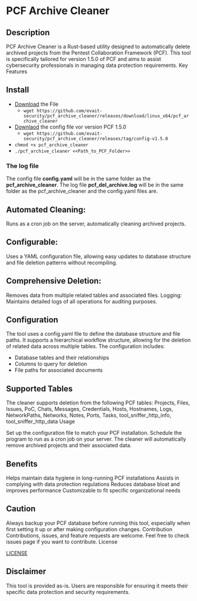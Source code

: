 # PCF Archive Cleaner
## Description
PCF Archive Cleaner is a Rust-based utility designed to automatically delete archived projects from the Pentest Collaboration Framework (PCF). This tool is specifically tailored for version 1.5.0 of PCF and aims to assist cybersecurity professionals in managing data protection requirements.
Key Features

## Install
  * [Download](https://github.com/evait-security/pcf_archive_cleaner/releases/download/linux_x64/pcf_archive_cleaner) the File
    * ```wget https://github.com/evait-security/pcf_archive_cleaner/releases/download/linux_x64/pcf_archive_cleaner ```
  * [Downlaod](https://github.com/evait-security/pcf_archive_cleaner/releases/tag/config-v1.5.0) the config file vor version PCF 1.5.0
    * ```wget https://github.com/evait-security/pcf_archive_cleaner/releases/tag/config-v1.5.0 ```
  * ```chmod +x pcf_archive_cleaner```
  * ```./pcf_archive_cleaner <<Path_to_PCF_Folder>>```

### The log file
The config file **config.yaml** will be in the same folder as the **pcf_archive_cleaner**.
The log file **pcf_del_archive.log** will be in the same folder as the pcf_archive_cleaner and the config.yaml files are.

## Automated Cleaning: 
Runs as a cron job on the server, automatically cleaning archived projects.

## Configurable: 
Uses a YAML configuration file, allowing easy updates to database structure and file deletion patterns without recompiling.

## Comprehensive Deletion:
Removes data from multiple related tables and associated files.
Logging: Maintains detailed logs of all operations for auditing purposes.

## Configuration
The tool uses a config.yaml file to define the database structure and file paths. It supports a hierarchical workflow structure, allowing for the deletion of related data across multiple tables. The configuration includes:

  * Database tables and their relationships
  * Columns to query for deletion
  * File paths for associated documents

## Supported Tables
The cleaner supports deletion from the following PCF tables:
Projects, Files, Issues, PoC, Chats, Messages, Credentials, Hosts, Hostnames, Logs, NetworkPaths, Networks, Notes, Ports, Tasks, tool_sniffer_http_info, tool_sniffer_http_data
Usage

Set up the configuration file to match your PCF installation.
Schedule the program to run as a cron job on your server.
The cleaner will automatically remove archived projects and their associated data.

## Benefits

Helps maintain data hygiene in long-running PCF installations
Assists in complying with data protection regulations
Reduces database bloat and improves performance
Customizable to fit specific organizational needs

## Caution
Always backup your PCF database before running this tool, especially when first setting it up or after making configuration changes.
Contribution
Contributions, issues, and feature requests are welcome. Feel free to check issues page if you want to contribute.
License

[LICENSE](LICENSE)

## Disclaimer
This tool is provided as-is. Users are responsible for ensuring it meets their specific data protection and security requirements.
